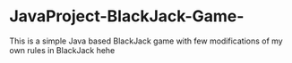 # JavaProject-BlackJack-Game-
This is a simple Java based BlackJack game with few modifications of my own rules in BlackJack hehe
